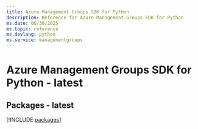```yaml
---
title: Azure Management Groups SDK for Python
description: Reference for Azure Management Groups SDK for Python
ms.date: 06/30/2025
ms.topic: reference
ms.devlang: python
ms.service: managementgroups
---
```

# Azure Management Groups SDK for Python - latest
## Packages - latest
[!INCLUDE [packages](management-groups-index.md)]